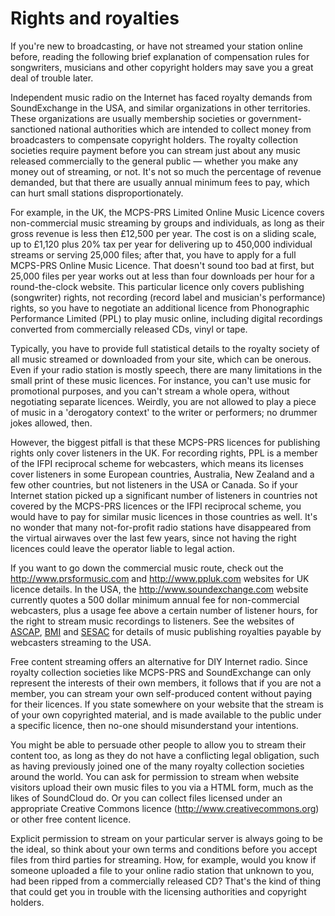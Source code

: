 Rights and royalties
====================

If you're new to broadcasting, or have not streamed your station online before, reading the following brief explanation of compensation rules for songwriters, musicians and other copyright holders may save you a great deal of trouble later.

Independent music radio on the Internet has faced royalty demands from SoundExchange in the USA, and similar organizations in other territories. These organizations are usually membership societies or government-sanctioned national authorities which are intended to collect money from broadcasters to compensate copyright holders. The royalty collection societies require payment before you can stream just about any music released commercially to the general public — whether you make any money out of streaming, or not. It's not so much the percentage of revenue demanded, but that there are usually annual minimum fees to pay, which can hurt small stations disproportionately.

For example, in the UK, the MCPS-PRS Limited Online Music Licence covers non-commercial music streaming by groups and individuals, as long as their gross revenue is less then £12,500 per year. The cost is on a sliding scale, up to £1,120 plus 20% tax per year for delivering up to 450,000 individual streams or serving 25,000 files; after that, you have to apply for a full MCPS-PRS Online Music Licence. That doesn't sound too bad at first, but 25,000 files per year works out at less than four downloads per hour for a round-the-clock website. This particular licence only covers publishing (songwriter) rights, not recording (record label and musician's performance) rights, so you have to negotiate an additional licence from Phonographic Performance Limited (PPL) to play music online, including digital recordings converted from commercially released CDs, vinyl or tape.

Typically, you have to provide full statistical details to the royalty society of all music streamed or downloaded from your site, which can be onerous. Even if your radio station is mostly speech, there are many limitations in the small print of these music licences. For instance, you can't use music for promotional purposes, and you can't stream a whole opera, without negotiating separate licences. Weirdly, you are not allowed to play a piece of music in a 'derogatory context' to the writer or performers; no drummer jokes allowed, then.

However, the biggest pitfall is that these MCPS-PRS licences for publishing rights only cover listeners in the UK. For recording rights, PPL is a member of the IFPI reciprocal scheme for webcasters, which means its licenses cover listeners in some European countries, Australia, New Zealand and a few other countries, but not listeners in the USA or Canada. So if your Internet station picked up a significant number of listeners in countries not covered by the MCPS-PRS licences or the IFPI reciprocal scheme, you would have to pay for similar music licences in those countries as well. It's no wonder that many not-for-profit radio stations have disappeared from the virtual airwaves over the last few years, since not having the right licences could leave the operator liable to legal action.

If you want to go down the commercial music route, check out the <http://www.prsformusic.com> and <http://www.ppluk.com> websites for UK licence details. In the USA, the <http://www.soundexchange.com> website currently quotes a 500 dollar minimum annual fee for non-commercial webcasters, plus a usage fee above a certain number of listener hours, for the right to stream music recordings to listeners. See the websites of [ASCAP](http://www.ascap.com), [BMI](http://www.bmi.com) and [SESAC](http://www.sesac.com) for details of music publishing royalties payable by webcasters streaming to the USA.

Free content streaming offers an alternative for DIY Internet radio. Since royalty collection societies like MCPS-PRS and SoundExchange can only represent the interests of their own members, it follows that if you are not a member, you can stream your own self-produced content without paying for their licences. If you state somewhere on your website that the stream is of your own copyrighted material, and is made available to the public under a specific licence, then no-one should misunderstand your intentions.

You might be able to persuade other people to allow you to stream their content too, as long as they do not have a conflicting legal obligation, such as having previously joined one of the many royalty collection societies around the world. You can ask for permission to stream when website visitors upload their own music files to you via a HTML form, much as the likes of SoundCloud do. Or you can collect files licensed under an appropriate Creative Commons licence (<http://www.creativecommons.org>) or other free content licence.

Explicit permission to stream on your particular server is always going to be the ideal, so think about your own terms and conditions before you accept files from third parties for streaming. How, for example, would you know if someone uploaded a file to your online radio station that unknown to you, had been ripped from a commercially released CD? That's the kind of thing that could get you in trouble with the licensing authorities and copyright holders.

